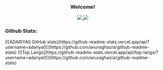 <h3 align="center">Welcome!</h1>

<div align="center">
  <a href="https://www.instagram.com/adariya0">
    <img src="https://img.shields.io/badge/Instagram-E4405F?style=for-the-badge&logo=instagram&logoColor=white" target="_blank"/>
  </a>
  <a href="https://www.reddit.com/user/AAIYR">
    <img src="https://img.shields.io/badge/Reddit-FF4500?style=for-the-badge&logo=reddit&logoColor=white" target="_blank"/>
  </a>
</div>

<h3>Github Stats:</h3>
[![ADARIYA0 GitHub stats](https://github-readme-stats.vercel.app/api?username=adariya0)](https://github.com/anuraghazra/github-readme-stats) [![Top Langs](https://github-readme-stats.vercel.app/api/top-langs/?username=adariya0)](https://github.com/anuraghazra/github-readme-stats)
